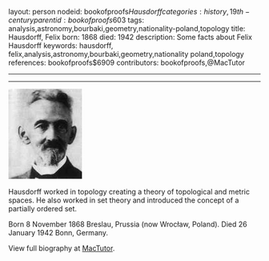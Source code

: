 layout: person
nodeid: bookofproofs$Hausdorff
categories: history,19th-century
parentid: bookofproofs$603
tags: analysis,astronomy,bourbaki,geometry,nationality-poland,topology
title: Hausdorff, Felix
born: 1868
died: 1942
description: Some facts about Felix Hausdorff
keywords: hausdorff, felix,analysis,astronomy,bourbaki,geometry,nationality poland,topology
references: bookofproofs$6909
contributors: bookofproofs,@MacTutor

---


---

![Hausdorff.jpg](https://github.com/bookofproofs/bookofproofs.github.io/blob/main/_sources/_assets/images/portraits/Hausdorff.jpg?raw=true)

Hausdorff worked in topology creating a theory of topological and metric spaces. He also worked in set theory and introduced the concept of a partially ordered set.

Born 8 November 1868 Breslau, Prussia (now Wrocław, Poland). Died 26 January 1942 Bonn, Germany.


View full biography at [MacTutor](https://mathshistory.st-andrews.ac.uk/Biographies/Hausdorff/).